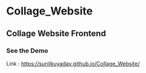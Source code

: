 # Collage_Website
## Collage Website Frontend
### See the Demo
Link : https://sunilkuyadav.github.io/Collage_Website/

